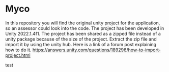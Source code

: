 # Myco
In this repository you will find the original unity project for the application, so an assessor could look into the code. The project has been developed in Unity 2022.1.4f1. The project has been shared as a zipped file instead of a unity package because of the size of the project. Extract the zip file and import it by using the unity hub. Here is a link of a forum post explaining how to do it. https://answers.unity.com/questions/189296/how-to-import-project.html

test
